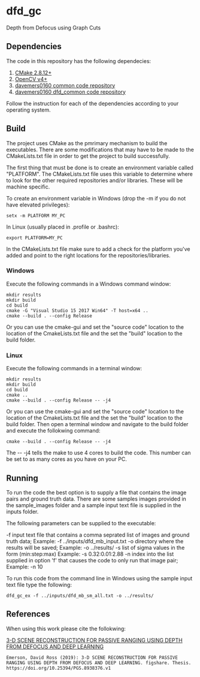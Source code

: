 # dfd_gc
Depth from Defocus using Graph Cuts


## Dependencies

The code in this repository has the following dependecies:

1. [CMake 2.8.12+](https://cmake.org/download/)
2. [OpenCV v4+](https://opencv.org/releases/)
3. [davemers0160 common code repository](https://github.com/davemers0160/Common)
4. [davemers0160 dfd_common code repository](https://github.com/davemers0160/dfd_common)

Follow the instruction for each of the dependencies according to your operating system.

## Build

The project uses CMake as the pmrimary mechanism to build the executables.  There are some modifications that may have to be made to the CMakeLists.txt file in order to get the project to build successfully.

The first thing that must be done is to create an environment variable called "PLATFORM".  The CMakeLists.txt file uses this variable to determine where to look for the other required repositories and/or libraries.  These will be machine specific.

To create an environment variable in Windows (drop the -m if you do not have elevated privileges):
```
setx -m PLATFORM MY_PC
```

In Linux (usually placed in .profile or .bashrc):
```
export PLATFORM=MY_PC
```

In the CMakeLists.txt file make sure to add a check for the platform you've added and point to the right locations for the repositories/libraries.

### Windows

Execute the following commands in a Windows command window:

```
mkdir results
mkdir build
cd build
cmake -G "Visual Studio 15 2017 Win64" -T host=x64 ..
cmake --build . --config Release
```

Or you can use the cmake-gui and set the "source code" location to the location of the CmakeLists.txt file and the set the "build" location to the build folder. 

### Linux

Execute the following commands in a terminal window:

```
mkdir results
mkdir build
cd build
cmake ..
cmake --build . --config Release -- -j4
```

Or you can use the cmake-gui and set the "source code" location to the location of the CmakeLists.txt file and the set the "build" location to the build folder. Then open a terminal window and navigate to the build folder and execute the follokwing command:

```
cmake --build . --config Release -- -j4
```

The -- -j4 tells the make to use 4 cores to build the code.  This number can be set to as many cores as you have on your PC.

## Running

To run the code the best option is to supply a file that contains the image pairs and ground truth data. There are some samples images provided in the sample_images folder and a sample input text file is supplied in the inputs folder.

The following parameters can be supplied to the executable:

-f input text file that contains a comma seprated list of images and ground truth data; Example: -f ../inputs/dfd_mb_input.txt
-o directory where the results will be saved; Example: -o ../results/
-s list of sigma values in the form (min:step:max) Example: -s 0.32:0.01:2.88
-n index into the list supplied in option 'f' that causes the code to only run that image pair; Example: -n 10

To run this code from the command line in Windows using the sample input text file type the following:

```
dfd_gc_ex -f ../inputs/dfd_mb_sm_all.txt -o ../results/
```

## References

When using this work please cite the follokwing:

[3-D SCENE RECONSTRUCTION FOR PASSIVE RANGING USING DEPTH FROM DEFOCUS AND DEEP LEARNING](https://hammer.figshare.com/articles/3-D_SCENE_RECONSTRUCTION_FOR_PASSIVE_RANGING_USING_DEPTH_FROM_DEFOCUS_AND_DEEP_LEARNING/8938376/1)

```
Emerson, David Ross (2019): 3-D SCENE RECONSTRUCTION FOR PASSIVE RANGING USING DEPTH FROM DEFOCUS AND DEEP LEARNING. figshare. Thesis. https://doi.org/10.25394/PGS.8938376.v1
```
